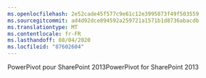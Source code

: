 ```yaml
---
ms.openlocfilehash: 2e52cade45f577c9e61c12e3995073f49f503559
ms.sourcegitcommit: ad4d92dce894592a259721a1571b1d8736abacdb
ms.translationtype: MT
ms.contentlocale: fr-FR
ms.lasthandoff: 08/04/2020
ms.locfileid: "87602604"
---
```

<span data-ttu-id="c0cb0-101">PowerPivot pour SharePoint 2013</span><span class="sxs-lookup"><span data-stu-id="c0cb0-101">PowerPivot for SharePoint 2013</span></span>
